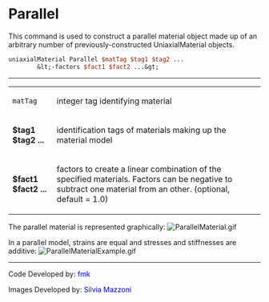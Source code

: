 # Parallel

<p>This command is used to construct a parallel material object made up
of an arbitrary number of previously-constructed UniaxialMaterial
objects.</p>

```tcl
uniaxialMaterial Parallel $matTag $tag1 $tag2 ...
        &lt;-factors $fact1 $fact2 ...&gt;
```
<hr />
<table>
<tbody>
<tr class="odd">
<td><code class="parameter-table-variable">matTag</code></td>
<td><p>integer tag identifying material</p></td>
</tr>
<tr class="even">
<td><p><strong>$tag1 $tag2 ...</strong></p></td>
<td><p>identification tags of materials making up the material
model</p></td>
</tr>
<tr class="odd">
<td><p><strong>$fact1 $fact2 ...</strong></p></td>
<td><p>factors to create a linear combination of the specified
materials. Factors can be negative to subtract one material from an
other. (optional, default = 1.0)</p></td>
</tr>
</tbody>
</table>
<p>The parallel material is represented graphically: <img
src="ParallelMaterial.gif" title="ParallelMaterial.gif"
alt="ParallelMaterial.gif" /></p>
<p>In a parallel model, strains are equal and stresses and stiffnesses
are additive: <img src="/OpenSeesRT/contrib/static/ParallelMaterialExample.gif"
title="ParallelMaterialExample.gif"
alt="ParallelMaterialExample.gif" /></p>
<hr />
<p>Code Developed by: <span style="color:blue"> fmk
</span></p>
<p>Images Developed by: <span style="color:blue"> Silvia Mazzoni
</span></p>
